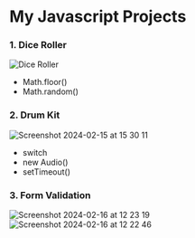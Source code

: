 # My Javascript Projects

### 1. Dice Roller

![Dice Roller](https://github.com/PlooJompong/Javascript-projects/assets/50630228/95b33056-b7f6-4ca7-bdf3-789b652b1532)

- Math.floor()
- Math.random()

### 2. Drum Kit

![Screenshot 2024-02-15 at 15 30 11](https://github.com/PlooJompong/Javascript-projects/assets/50630228/a580ff42-ae40-4e01-bc02-6cde8e06bff1)

- switch
- new Audio()
- setTimeout()

### 3. Form Validation

![Screenshot 2024-02-16 at 12 23 19](https://github.com/PlooJompong/Javascript-projects/assets/50630228/92c4b78d-8404-492a-a18c-cf62b5310de0)
![Screenshot 2024-02-16 at 12 22 46](https://github.com/PlooJompong/Javascript-projects/assets/50630228/8a1bd908-93bb-4d1c-8704-61252476228e)
